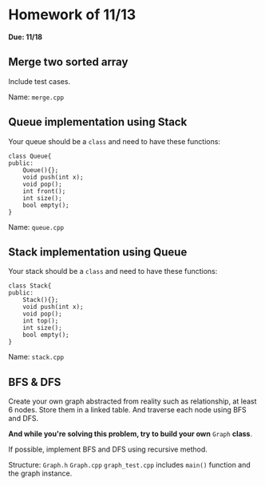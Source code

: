 # Homework of 11/13

**Due: 11/18**

## Merge two sorted array

Include test cases.

Name: `merge.cpp`

## Queue implementation using Stack

Your queue should be a `class` and need to have these functions:
```
class Queue{
public:
	Queue(){};
	void push(int x);
	void pop();
	int front();
	int size();
	bool empty();	
}
```

Name: `queue.cpp`

## Stack implementation using Queue

Your stack should be a `class` and need to have these functions:
```
class Stack{
public:
	Stack(){};
	void push(int x);
	void pop();
	int top();
	int size();
	bool empty();	
}
```

Name: `stack.cpp`

## BFS & DFS

Create your own graph abstracted from reality such as relationship, at least 6 nodes.
Store them in a linked table.
And traverse each node using BFS and DFS.

**And while you're solving this problem, try to build your own** `Graph` **class**.

If possible, implement BFS and DFS using recursive method.

Structure:
`Graph.h`
`Graph.cpp`
`graph_test.cpp` includes `main()` function and the graph instance.
